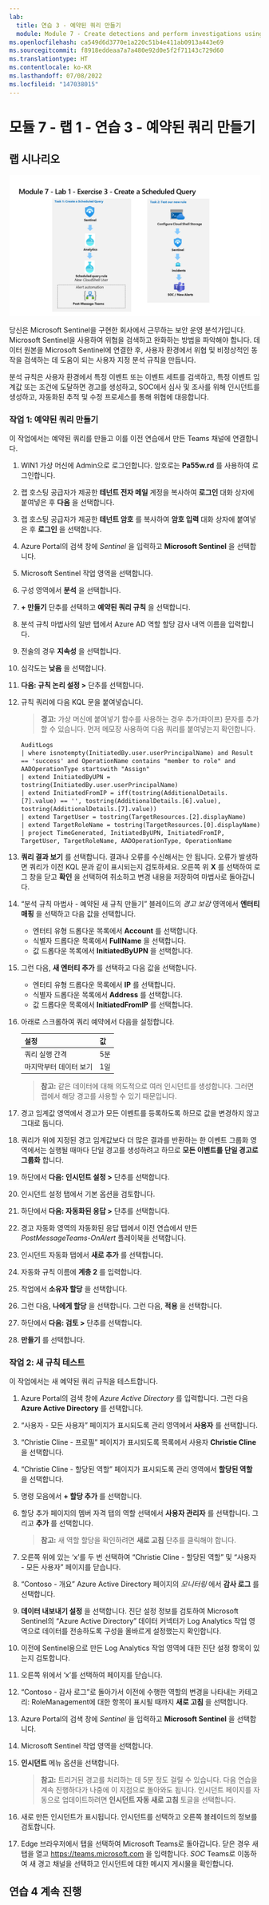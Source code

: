 ```yaml
---
lab:
  title: 연습 3 - 예약된 쿼리 만들기
  module: Module 7 - Create detections and perform investigations using Microsoft Sentinel
ms.openlocfilehash: ca549d6d3770e1a220c51b4e411ab0913a443e69
ms.sourcegitcommit: f8918eddeaa7a7a480e92d0e5f2f71143c729d60
ms.translationtype: HT
ms.contentlocale: ko-KR
ms.lasthandoff: 07/08/2022
ms.locfileid: "147038015"
---
```

# <a name="module-7---lab-1---exercise-3---create-a-scheduled-query"></a>모듈 7 - 랩 1 - 연습 3 - 예약된 쿼리 만들기

## <a name="lab-scenario"></a>랩 시나리오

![랩 개요입니다.](../Media/SC-200-Lab_Diagrams_Mod7_L1_Ex3.png)

당신은 Microsoft Sentinel을 구현한 회사에서 근무하는 보안 운영 분석가입니다. Microsoft Sentinel을 사용하여 위협을 검색하고 완화하는 방법을 파악해야 합니다. 데이터 원본을 Microsoft Sentinel에 연결한 후, 사용자 환경에서 위협 및 비정상적인 동작을 검색하는 데 도움이 되는 사용자 지정 분석 규칙을 만듭니다.

분석 규칙은 사용자 환경에서 특정 이벤트 또는 이벤트 세트를 검색하고, 특정 이벤트 임계값 또는 조건에 도달하면 경고를 생성하고, SOC에서 심사 및 조사를 위해 인시던트를 생성하고, 자동화된 추적 및 수정 프로세스를 통해 위협에 대응합니다.


### <a name="task-1-create-a-scheduled-query"></a>작업 1: 예약된 쿼리 만들기

이 작업에서는 예약된 쿼리를 만들고 이를 이전 연습에서 만든 Teams 채널에 연결합니다.

1. WIN1 가상 머신에 Admin으로 로그인합니다. 암호로는 **Pa55w.rd** 를 사용하여 로그인합니다.  

1. 랩 호스팅 공급자가 제공한 **테넌트 전자 메일** 계정을 복사하여 **로그인** 대화 상자에 붙여넣은 후 **다음** 을 선택합니다.

1. 랩 호스팅 공급자가 제공한 **테넌트 암호** 를 복사하여 **암호 입력** 대화 상자에 붙여넣은 후 **로그인** 을 선택합니다.

1. Azure Portal의 검색 창에 *Sentinel* 을 입력하고 **Microsoft Sentinel** 을 선택합니다.

1. Microsoft Sentinel 작업 영역을 선택합니다.

1. 구성 영역에서 **분석** 을 선택합니다.

1. **+ 만들기** 단추를 선택하고 **예약된 쿼리 규칙** 을 선택합니다.

1. 분석 규칙 마법사의 일반 탭에서 Azure AD 역할 할당 감사 내역 이름을 입력합니다.

1. 전술의 경우 **지속성** 을 선택합니다.

1. 심각도는 **낮음** 을 선택합니다.

1. **다음: 규칙 논리 설정 >** 단추를 선택합니다.

1. 규칙 쿼리에 다음 KQL 문을 붙여넣습니다.

    >**경고:** 가상 머신에 붙여넣기 함수를 사용하는 경우 추가(파이프) 문자를 추가할 수 있습니다. 먼저 메모장 사용하여 다음 쿼리를 붙여넣는지 확인합니다.

    ```KQL
    AuditLogs  
    | where isnotempty(InitiatedBy.user.userPrincipalName) and Result == 'success' and OperationName contains "member to role" and AADOperationType startswith "Assign"
    | extend InitiatedByUPN = tostring(InitiatedBy.user.userPrincipalName)
    | extend InitiatedFromIP = iff(tostring(AdditionalDetails.[7].value) == '', tostring(AdditionalDetails.[6].value), tostring(AdditionalDetails.[7].value))
    | extend TargetUser = tostring(TargetResources.[2].displayName)
    | extend TargetRoleName = tostring(TargetResources.[0].displayName)
    | project TimeGenerated, InitiatedByUPN, InitiatedFromIP, TargetUser, TargetRoleName, AADOperationType, OperationName
    ```

1. **쿼리 결과 보기** 를 선택합니다. 결과나 오류를 수신해서는 안 됩니다. 오류가 발생하면 쿼리가 이전 KQL 문과 같이 표시되는지 검토하세요. 오른쪽 위 **X** 를 선택하여 로그 창을 닫고 **확인** 을 선택하여 취소하고 변경 내용을 저장하여 마법사로 돌아갑니다.

1. “분석 규칙 마법사 - 예약된 새 규칙 만들기” 블레이드의 *경고 보강* 영역에서 **엔터티 매핑** 을 선택하고 다음 값을 선택합니다. 

    - 엔터티 유형 드롭다운 목록에서 **Account** 를 선택합니다.
    - 식별자 드롭다운 목록에서 **FullName** 을 선택합니다.
    - 값 드롭다운 목록에서 **InitiatedByUPN** 을 선택합니다.

1. 그런 다음, **새 엔터티 추가** 를 선택하고 다음 값을 선택합니다.

    - 엔터티 유형 드롭다운 목록에서 **IP** 를 선택합니다.
    - 식별자 드롭다운 목록에서 **Address** 를 선택합니다.
    - 값 드롭다운 목록에서 **InitiatedFromIP** 를 선택합니다.

1. 아래로 스크롤하여 쿼리 예약에서 다음을 설정합니다.

    |설정|값|
    |---|---|
    |쿼리 실행 간격|5분|
    |마지막부터 데이터 보기|1일|

    >**참고:** 같은 데이터에 대해 의도적으로 여러 인시던트를 생성합니다. 그러면 랩에서 해당 경고를 사용할 수 있기 때문입니다.

1. 경고 임계값 영역에서 경고가 모든 이벤트를 등록하도록 하므로 값을 변경하지 않고 그대로 둡니다.

1. 쿼리가 위에 지정된 경고 임계값보다 더 많은 결과를 반환하는 한 이벤트 그룹화 영역에서는 실행될 때마다 단일 경고를 생성하려고 하므로 **모든 이벤트를 단일 경고로 그룹화** 합니다.

1. 하단에서 **다음: 인시던트 설정 >** 단추를 선택합니다. 

1. 인시던트 설정 탭에서 기본 옵션을 검토합니다.

1. 하단에서 **다음: 자동화된 응답 >** 단추를 선택합니다.

1. 경고 자동화 영역의 자동화된 응답 탭에서 이전 연습에서 만든 *PostMessageTeams-OnAlert* 플레이북을 선택합니다.
1. 인시던트 자동화 탭에서 **새로 추가** 를 선택합니다.
1. 자동화 규칙 이름에 **계층 2** 를 입력합니다.
1. 작업에서 **소유자 할당** 을 선택합니다.
1. 그런 다음, **나에게 할당** 을 선택합니다. 그런 다음, **적용** 을 선택합니다.

1. 하단에서 **다음: 검토 >** 단추를 선택합니다.
  
1. **만들기** 를 선택합니다.


### <a name="task-2-test-our-new-rule"></a>작업 2: 새 규칙 테스트

이 작업에서는 새 예약된 쿼리 규칙을 테스트합니다.

1. Azure Portal의 검색 창에 *Azure Active Directory* 를 입력합니다. 그런 다음 **Azure Active Directory** 를 선택합니다.

1. “사용자 - 모든 사용자” 페이지가 표시되도록 관리 영역에서 **사용자** 를 선택합니다.

1. “Christie Cline - 프로필” 페이지가 표시되도록 목록에서 사용자 **Christie Cline** 을 선택합니다.

1. “Christie Cline - 할당된 역할” 페이지가 표시되도록 관리 영역에서 **할당된 역할** 을 선택합니다.

1. 명령 모음에서 **+ 할당 추가** 를 선택합니다.

1. 할당 추가 페이지의 멤버 자격 탭의 역할 선택에서 **사용자 관리자** 를 선택합니다.   그리고 **추가** 를 선택합니다.

    >**참고:** 새 역할 할당을 확인하려면 **새로 고침** 단추를 클릭해야 합니다. 

1. 오른쪽 위에 있는 ‘x’를 두 번 선택하여 “Christie Cline - 할당된 역할” 및 “사용자 - 모든 사용자” 페이지를 닫습니다.

1. “Contoso - 개요” Azure Active Directory 페이지의 *모니터링* 에서 **감사 로그** 를 선택합니다.

1. **데이터 내보내기 설정** 을 선택합니다. 진단 설정 정보를 검토하여 Microsoft Sentinel의 “Azure Active Directory” 데이터 커넥터가 Log Analytics 작업 영역으로 데이터를 전송하도록 구성을 올바르게 설정했는지 확인합니다.

1. 이전에 Sentinel용으로 만든 Log Analytics 작업 영역에 대한 진단 설정 항목이 있는지 검토합니다. 

1. 오른쪽 위에서 ‘x’를 선택하여 페이지를 닫습니다.

1. “Contoso - 감사 로그”로 돌아가서 이전에 수행한 역할의 변경을 나타내는 카테고리: RoleManagement에 대한 항목이 표시될 때까지 **새로 고침** 을 선택합니다.

1. Azure Portal의 검색 창에 *Sentinel* 을 입력하고 **Microsoft Sentinel** 을 선택합니다.

1. Microsoft Sentinel 작업 영역을 선택합니다.

1. **인시던트** 메뉴 옵션을 선택합니다.

    >**참고:** 트리거된 경고를 처리하는 데 5분 정도 걸릴 수 있습니다. 다음 연습을 계속 진행하다가 나중에 이 지점으로 돌아와도 됩니다. 인시던트 페이지를 자동으로 업데이트하려면 **인시던트 자동 새로 고침** 토글을 선택합니다.

1. 새로 만든 인시던트가 표시됩니다. 인시던트를 선택하고 오른쪽 블레이드의 정보를 검토합니다.

1. Edge 브라우저에서 탭을 선택하여 Microsoft Teams로 돌아갑니다. 닫은 경우 새 탭을 열고 https://teams.microsoft.com 을 입력합니다. *SOC* Teams로 이동하여 새 경고 채널을 선택하고 인시던트에 대한 메시지 게시물을 확인합니다.

## <a name="proceed-to-exercise-4"></a>연습 4 계속 진행
